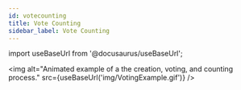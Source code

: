```yaml
---
id: votecounting
title: Vote Counting
sidebar_label: Vote Counting
---
```


import useBaseUrl from '@docusaurus/useBaseUrl';

<img alt="Animated example of a the creation, voting, and counting process." src={useBaseUrl('img/VotingExample.gif')} />
